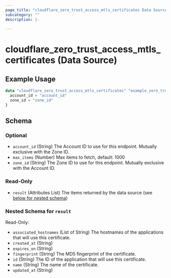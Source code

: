 ```yaml
---
page_title: "cloudflare_zero_trust_access_mtls_certificates Data Source - Cloudflare"
subcategory: ""
description: |-
  
---
```


# cloudflare_zero_trust_access_mtls_certificates (Data Source)



## Example Usage

```terraform
data "cloudflare_zero_trust_access_mtls_certificates" "example_zero_trust_access_mtls_certificates" {
  account_id = "account_id"
  zone_id = "zone_id"
}
```

<!-- schema generated by tfplugindocs -->
## Schema

### Optional

- `account_id` (String) The Account ID to use for this endpoint. Mutually exclusive with the Zone ID.
- `max_items` (Number) Max items to fetch, default: 1000
- `zone_id` (String) The Zone ID to use for this endpoint. Mutually exclusive with the Account ID.

### Read-Only

- `result` (Attributes List) The items returned by the data source (see [below for nested schema](#nestedatt--result))

<a id="nestedatt--result"></a>
### Nested Schema for `result`

Read-Only:

- `associated_hostnames` (List of String) The hostnames of the applications that will use this certificate.
- `created_at` (String)
- `expires_on` (String)
- `fingerprint` (String) The MD5 fingerprint of the certificate.
- `id` (String) The ID of the application that will use this certificate.
- `name` (String) The name of the certificate.
- `updated_at` (String)


